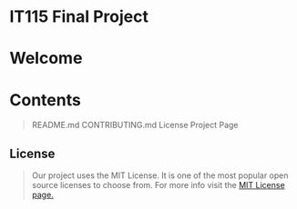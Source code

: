# IT115 Final Project

# Welcome

# Contents
>README.md
>CONTRIBUTING.md
>License
>Project Page

## License
> Our project uses the MIT License. It is one of the most popular open source licenses to choose from. For more info visit the [MIT License page.](https://choosealicense.com/licenses/mit/)
